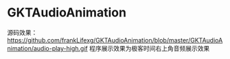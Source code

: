 # GKTAudioAnimation
源码效果：https://github.com/frankLifexg/GKTAudioAnimation/blob/master/GKTAudioAnimation/audio-play-high.gif
程序展示效果为极客时间右上角音频展示效果
